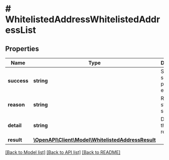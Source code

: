 # # WhitelistedAddressWhitelistedAddressList

## Properties

Name | Type | Description | Notes
------------ | ------------- | ------------- | -------------
**success** | **string** | Status of search for a particular external id. | [optional]
**reason** | **string** | Reason of status of search. | [optional]
**detail** | **string** | Details of the search result. | [optional]
**result** | [**\OpenAPI\Client\Model\WhitelistedAddressResult**](WhitelistedAddressResult.md) |  | [optional]

[[Back to Model list]](../../README.md#models) [[Back to API list]](../../README.md#endpoints) [[Back to README]](../../README.md)
